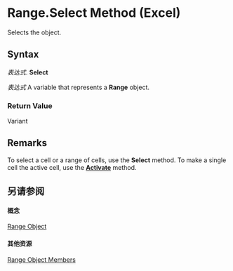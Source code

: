 
# Range.Select Method (Excel)

Selects the object.


## Syntax

 _表达式_. **Select**

 _表达式_ A variable that represents a **Range** object.


### Return Value

Variant


## Remarks

To select a cell or a range of cells, use the  **Select** method. To make a single cell the active cell, use the **[Activate](a0050055-84e7-7611-a961-887fcb063369.md)** method.


## 另请参阅


#### 概念


[Range Object](b8207778-0dcc-4570-1234-f130532cc8cd.md)
#### 其他资源


[Range Object Members](http://msdn.microsoft.com/library/4336bf81-1e63-7e44-1792-baf366a027a7%28Office.15%29.aspx)